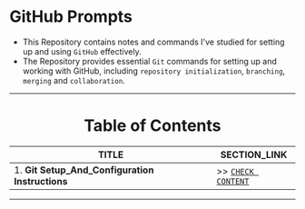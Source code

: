 # GitHub Prompts
- This Repository contains notes and commands I've studied for setting up and using `GitHub` effectively.
- The Repository provides essential `Git` commands for setting up and working with GitHub, including `repository initialization`, `branching`, `merging` and `collaboration`.

---

<div align="center">
 <h1>Table of Contents</h1>
</div>

<div align="center">

| TITLE                                                                                                                                                                                 | SECTION_LINK                                |
|---------------------------------------------------------------------------------------------------------------------------------------------------------------------------------------|---------------------------------------------|
| 1.  **Git Setup_And_Configuration Instructions**                                                                                                                      | >> [` CHECK CONTENT `](https://github.com/Yashvant-Chhapwale-Course-Work/GitHub_Prompts/blob/main/Git_Setup.md)                |

 
---
